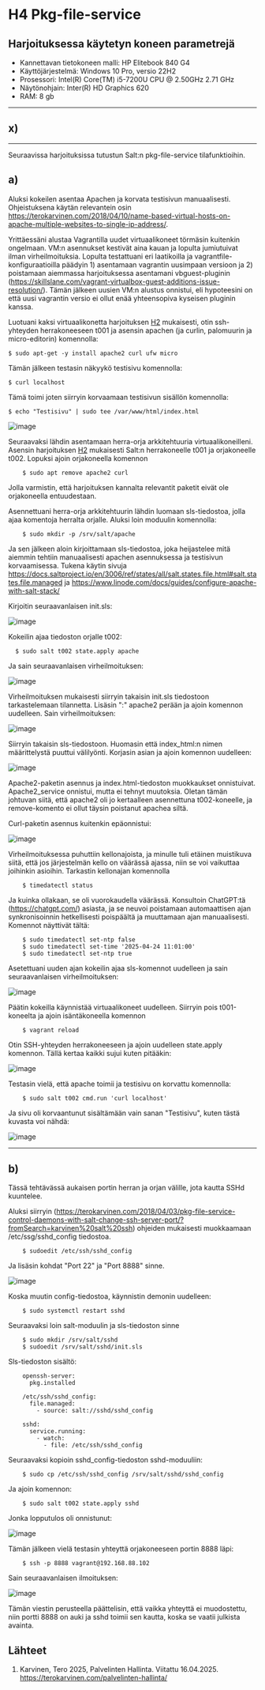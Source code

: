 # H4 Pkg-file-service

## Harjoituksessa käytetyn koneen parametrejä

- Kannettavan tietokoneen malli: HP Elitebook 840 G4
- Käyttöjärjestelmä: Windows 10 Pro, versio 22H2
- Prosessori: Intel(R) Core(TM) i5-7200U CPU @ 2.50GHz 2.71 GHz
- Näytönohjain: Inter(R) HD Graphics 620
- RAM: 8 gb

------------------------------------------------------------------------

## x) 


---------------------------------------------------------------------------------------

Seuraavissa harjoituksissa tutustun Salt:n pkg-file-service tilafunktioihin. 

## a)

Aluksi kokeilen asentaa Apachen ja korvata testisivun manuaalisesti. Ohjeistuksena käytän relevantein osin https://terokarvinen.com/2018/04/10/name-based-virtual-hosts-on-apache-multiple-websites-to-single-ip-address/.

Yrittäessäni alustaa Vagrantilla uudet virtuaalikoneet törmäsin kuitenkin ongelmaan. VM:n asennukset kestivät aina kauan ja lopulta jumiutuivat ilman virheilmoituksia. Lopulta testattuani eri laatikoilla ja vagrantfile-konfiguraatioilla päädyin 1) asentamaan vagrantin uusimpaan versioon ja 2) poistamaan aiemmassa harjoituksessa asentamani vbguest-pluginin (https://skillslane.com/vagrant-virtualbox-guest-additions-issue-resolution/). Tämän jälkeen uusien VM:n alustus onnistui, eli hypoteesini on että uusi vagrantin versio ei ollut enää yhteensopiva kyseisen pluginin kanssa.

Luotuani kaksi virtuaalikonetta harjoituksen [H2](https://github.com/Tuomasken/Linux-Hallinta/blob/main/h2-Soitto-kotiin.md) mukaisesti, otin ssh-yhteyden herrakoneeseen t001 ja asensin apachen (ja curlin, palomuurin ja micro-editorin) komennolla:

    $ sudo apt-get -y install apache2 curl ufw micro

Tämän jälkeen testasin näkyykö testisivu komennolla:

    $ curl localhost

Tämä toimi joten siirryin korvaamaan testisivun sisällön komennolla:

    $ echo "Testisivu" | sudo tee /var/www/html/index.html

![image](https://github.com/user-attachments/assets/cb47fb9f-ea6f-441d-bcaf-f4dd441eb1c7)

Seuraavaksi lähdin asentamaan herra-orja arkkitehtuuria virtuaalikoneilleni. Asensin harjoituksen [H2](https://github.com/Tuomasken/Linux-Hallinta/blob/main/h2-Soitto-kotiin.md) mukaisesti Salt:n herrakoneelle t001 ja orjakoneelle t002. Lopuksi ajoin orjakoneella komennon

        $ sudo apt remove apache2 curl

Jolla varmistin, että harjoituksen kannalta relevantit paketit eivät ole orjakoneella entuudestaan.

Asennettuani herra-orja arkkitehtuurin lähdin luomaan sls-tiedostoa, jolla ajaa komentoja herralta orjalle. Aluksi loin moduulin komennolla:

        $ sudo mkdir -p /srv/salt/apache

Ja sen jälkeen aloin kirjoittamaan sls-tiedostoa, joka heijastelee mitä aiemmin tehtiin manuaalisesti apachen asennuksessa ja testisivun korvaamisessa. Tukena käytin sivuja https://docs.saltproject.io/en/3006/ref/states/all/salt.states.file.html#salt.states.file.managed ja https://www.linode.com/docs/guides/configure-apache-with-salt-stack/

Kirjoitin seuraavanlaisen init.sls:

![image](https://github.com/user-attachments/assets/49b66b11-8d1d-4dd7-8f9e-b52eb80c6898)

Kokeilin ajaa tiedoston orjalle t002:

      $ sudo salt t002 state.apply apache

Ja sain seuraavanlaisen virheilmoituksen: 

![image](https://github.com/user-attachments/assets/ea813de3-df6e-441c-9bf1-05d88b04ed41)

Virheilmoituksen mukaisesti siirryin takaisin init.sls tiedostoon tarkastelemaan tilannetta. Lisäsin ":" apache2 perään ja ajoin komennon uudelleen. Sain virheilmoituksen: 

![image](https://github.com/user-attachments/assets/40086520-df9d-4498-a660-18eb9458b48c)

Siirryin takaisin sls-tiedostoon. Huomasin että index_html:n nimen määrittelystä puuttui välilyönti. Korjasin asian ja ajoin komennon uudelleen:

![image](https://github.com/user-attachments/assets/3ee8012b-6eb1-41c4-aa99-607d47371891)

Apache2-paketin asennus ja index.html-tiedoston muokkaukset onnistuivat. Apache2_service onnistui, mutta ei tehnyt muutoksia. Oletan tämän johtuvan siitä, että apache2 oli jo kertaalleen asennettuna t002-koneelle, ja remove-komento ei ollut täysin poistanut apachea siltä.

Curl-paketin asennus kuitenkin epäonnistui:

![image](https://github.com/user-attachments/assets/675aced1-8438-4aca-9363-faff775b2376)

Virheilmoituksessa puhuttiin kellonajoista, ja minulle tuli etäinen muistikuva siitä, että jos järjestelmän kello on väärässä ajassa, niin se voi vaikuttaa joihinkin asioihin. Tarkastin kellonajan komennolla

        $ timedatectl status

Ja kuinka ollakaan, se oli vuorokaudella väärässä. Konsultoin ChatGPT:tä (https://chatgpt.com/) asiasta, ja se neuvoi poistamaan automaattisen ajan synkronisoinnin hetkellisesti poispäältä ja muuttamaan ajan manuaalisesti. Komennot näyttivät tältä:

        $ sudo timedatectl set-ntp false
        $ sudo timedatectl set-time '2025-04-24 11:01:00'
        $ sudo timedatectl set-ntp true

Asetettuani uuden ajan kokeilin ajaa sls-komennot uudelleen ja sain seuraavanlaisen virheilmoituksen:

![image](https://github.com/user-attachments/assets/ca416af6-bc74-4d3a-b849-a5c502cba55b)

Päätin kokeilla käynnistää virtuaalikoneet uudelleen. Siirryin pois t001-koneelta ja ajoin isäntäkoneella komennon

        $ vagrant reload

Otin SSH-yhteyden herrakoneeseen ja ajoin uudelleen state.apply komennon. Tällä kertaa kaikki sujui kuten pitääkin:  

![image](https://github.com/user-attachments/assets/02941b22-ffe2-4b89-a9cc-b1912d4f047c)

Testasin vielä, että apache toimii ja testisivu on korvattu komennolla:

        $ sudo salt t002 cmd.run 'curl localhost'

Ja sivu oli korvaantunut sisältämään vain sanan "Testisivu", kuten tästä kuvasta voi nähdä:

![image](https://github.com/user-attachments/assets/7be5f2db-466e-4f13-80c3-a270a82f18cb)

--------------------------------------------------------------------

## b)

Tässä tehtävässä aukaisen portin herran ja orjan välille, jota kautta SSHd kuuntelee.

Aluksi siirryin (https://terokarvinen.com/2018/04/03/pkg-file-service-control-daemons-with-salt-change-ssh-server-port/?fromSearch=karvinen%20salt%20ssh) ohjeiden mukaisesti muokkaamaan /etc/ssg/sshd_config tiedostoa.

        $ sudoedit /etc/ssh/sshd_config

Ja lisäsin kohdat "Port 22" ja "Port 8888" sinne.

![image](https://github.com/user-attachments/assets/6f2b2378-9388-4685-ad8f-b01e9c6ac240)

Koska muutin config-tiedostoa, käynnistin demonin uudelleen:

        $ sudo systemctl restart sshd

Seuraavaksi loin salt-moduulin ja sls-tiedoston sinne

        $ sudo mkdir /srv/salt/sshd
        $ sudoedit /srv/salt/sshd/init.sls

Sls-tiedoston sisältö:

        openssh-server:
          pkg.installed
          
        /etc/ssh/sshd_config:
          file.managed:
            - source: salt://sshd/sshd_config
        
        sshd:
          service.running:
            - watch:
              - file: /etc/ssh/sshd_config

Seuraavaksi kopioin sshd_config-tiedoston sshd-moduuliin:

        $ sudo cp /etc/ssh/sshd_config /srv/salt/sshd/sshd_config

Ja ajoin komennon:

        $ sudo salt t002 state.apply sshd

Jonka lopputulos oli onnistunut: 

![image](https://github.com/user-attachments/assets/1b7a9fe4-7b74-4f78-985b-d46ce296cb80)

Tämän jälkeen vielä testasin yhteyttä orjakoneeseen portin 8888 läpi:

        $ ssh -p 8888 vagrant@192.168.88.102

Sain seuraavanlaisen ilmoituksen: 

![image](https://github.com/user-attachments/assets/25ba902a-354d-40b2-8b07-ce45b014119a)

Tämän viestin perusteella päättelisin, että vaikka yhteyttä ei muodostettu, niin portti 8888 on auki ja sshd toimii sen kautta, koska se vaatii julkista avainta. 

        
## Lähteet

1. Karvinen, Tero 2025, Palvelinten Hallinta. Viitattu 16.04.2025. https://terokarvinen.com/palvelinten-hallinta/
